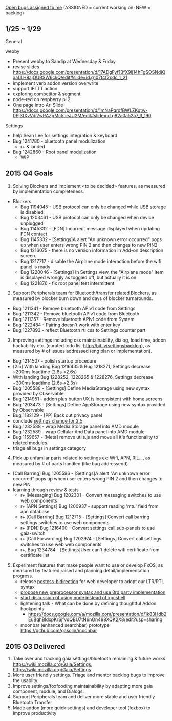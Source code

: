 [Open bugs assigned to me](https://bugzilla.mozilla.org/buglist.cgi?quicksearch=assignee%3Agasolin%40mozilla.com) (ASSIGNED = current working on; NEW = backlog)

## 1/25 ~ 1/29

General

webby

- Present webby to Sandip at Wednesday & Friday
- revise slides https://docs.google.com/presentation/d/17ADgFyf1BfX9lj14hFgSOSNdjQxaLLH8ajOUBSW6ckQ/edit#slide=id.g107f4f2cdc_1_21
- implement verb addon version overwrite
- support IFTTT action
- exploring competitor & segment
- node-red on respberry pi 2
- One page intro Ari Slide https://docs.google.com/presentation/d/1mNaPqrdfBWLZKgtw-0Pj3fXvVdi2wRAZgMc5tieJU2M/edit#slide=id.g82a0a52a7_3_190

Settings
 - help Sean Lee for settings integration & keyboard
 - Bug 1241780 - bluetooth panel modulization
   - r+ & landed
 - Bug 1242860 - Root panel modulization
   - WIP


## 2015 Q4 Goals
1. Solving Blockers and implement &lt;to be decided&gt; features, as measured by implementation completeness.
  - Blockers
    - Bug 1194045 - USB protocol can only be changed while USB storage is disabled.
    - Bug 1203461 - USB protocol can only be changed when device unplugged
    - Bug 1145332 - [FDN] Incorrect message displayed when updating FDN contact
    - Bug 1145332 - [Settings]A alert "An unknown error occurred" pops up when user enters wrong PIN 2 and then changes to new PIN2
    - Bug 1216075 - there is no version information in Add-on description screen.
    - Bug 1217717 - disable the Airplane mode interaction before the wifi panel is ready
    - Bug 1220046 - [Settings] In Settings view, the "Airplane mode" item is displayed wrongly as toggled off, but actually it is on
    - Bug 1221876  - fix root panel test intermittent
2. Support Peripherals team for Bluetooth/transfer related Blockers, as measured by blocker burn down and days of blocker turnarounds.
  - Bug 1211341 - Remove bluetooth APIv1 code from Settings
  - Bug 1211342 - Remove bluetooth APIv1 code from Bluetooth
  - Bug 1211357 - Remove bluetooth APIv1 code from System
  - Bug 1222484 - Pairing doesn't work with enter key
  - Bug 1227893 - reflect Bluetooth rtl css to Settings counter part
3. Improving settings including css maintainability, dialog, load time, addon hackability etc. (curated todo list http://bit.ly/settingsbacklog), as measured by # of issues addressed (eng plan or implementation).
  - Bug 1214507 - polish startup procedure
  - [2.5] With landing Bug 1216435 & Bug 1218271, Settings decrease ~200ms loadtime (2.8s->2.6s)
  - With landing Bug 1228252, 1228265 & 1228276, Settings decrease ~300ms loadtime (2.6s->2.3s)
  - Bug 1205588 - [Settings] Define MediaStorage using new syntax provided by Observable
  - Bug 1214951 - addon plus button UX is inconsistent with home screens
  - Bug 1203473 - [Settings] Define AppStorage using new syntax provided by Observable
  - Bug 1182129 - [PP] Back out privacy panel
  - conclude [settings change for 2.5](https://groups.google.com/forum/#!searchin/mozilla.dev.fxos/settings$20change/mozilla.dev.fxos/q1zqwKFAIps/eE7oeWbQAAAJ)
  - Bug 1232588 - wrap Media Storage panel into AMD module
  - Bug 1232589 - wrap Cellular And Data panel into AMD module
  - Bug 1159657 - [Meta] remove utils.js and move all it's functionality to related modules
  - triage all bugs in settings category
4. Pick up unfamilar parts related to settings ex: Wifi, APN, RIL..., as measured by # of parts handled (like bug addressedd)
  - [Call Barring] Bug 1205596 - [Settings]A alert "An unknown error occurred" pops up when user enters wrong PIN 2 and then changes to new PIN
  - learning through review & tests
    - r+ [Messaging] Bug 1202301 - Convert messaging switches to use web components
    - r+ [APN Settings] Bug 1200937 - support reading 'mtu' field from apn database
    - r+ [Call Barring] Bug 1212715 - [Settings] Convert call barring settings switches to use web components
    - r+ [FDN] Bug 1216400 - Convert settings call sub-panels to use gaia-switch
    - r+ [Call Forwarding] Bug 1202974 - [Settings] Convert call settings switches to use web web components
    - r+, Bug 1234784 - [Settings]User can't delete wifi certificate from certificate list
5. Experiment features that make people want to use or develop FxOS, as measured by featured raised and planning detail/implementation progress.
   - release [postcss-bidirection](https://github.com/gasolin/postcss-bidirection) for web developer to adopt our LTR/RTL syntax
   - [propose new preprocessor syntax and use 3rd party implementation ](https://groups.google.com/forum/#!searchin/mozilla.dev.fxos/propose/mozilla.dev.fxos/pJpzClI-5R8/28-PngIFAwAJ)
   - [start discussion of using node instead of xpcshell](https://groups.google.com/forum/#!topic/mozilla.dev.fxos/RS7YVDb9SHE)
   - lightening talk - What can be done by defining thoughtful Addon hookpoints
     - https://docs.google.com/a/mozilla.com/presentation/d/1k83Hdb2EuBqhBldxpKrSjfvdQBU7tN6nOn498XQK2X8/edit?usp=sharing
   - moonbar (enhanced searchbar) prototype https://github.com/gasolin/moonbar

## 2015 Q3 Delivered
1. Take over and tracking gaia settings/bluetooth remaining & future works https://wiki.mozilla.org/Gaia/Settings, https://wiki.mozilla.org/Gaia/Settings
2. More user friendly settings. Triage and mentor backlog bugs to improve the usablity.
3. Improve settings/foxfooding maintainability by adapting more gaia component, module, and Dialogs.
4. Support Peripherals team and deliver more stable and user friendly Bluetooth Transfer
5. Made addon (more quick settings) and developer tool (foxbox) to improve productivity
